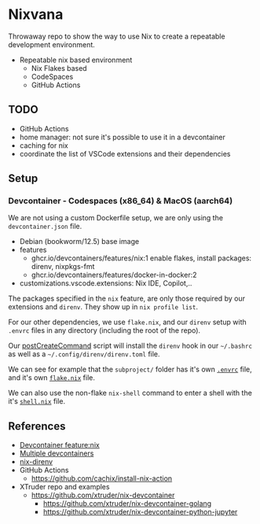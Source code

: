 # Nixvana

Throwaway repo to show the way to use Nix to create a repeatable development environment.

- Repeatable nix based environment
  - Nix Flakes based
  - CodeSpaces
  - GitHub Actions

## TODO

- GitHub Actions
- home manager: not sure it's possible to use it in a devcontainer
- caching for nix
- coordinate the list of VSCode extensions and their dependencies

## Setup

### Devcontainer - Codespaces (x86_64) & MacOS (aarch64)

We are not using a custom Dockerfile setup, we are only using the `devcontainer.json` file.

- Debian (bookworm/12.5) base image
- features
  - ghcr.io/devcontainers/features/nix:1 enable flakes, install packages: direnv, nixpkgs-fmt
  - ghcr.io/devcontainers/features/docker-in-docker:2
- customizations.vscode.extensions: Nix IDE, Copilot,..

The packages specified in the `nix` feature, are only those required by our extensions and `direnv`.
They show up in `nix profile list`.

For our other dependencies, we use `flake.nix`, and our `direnv` setup with `.envrc` files in any directory (including the root of the repo).

Our [postCreateCommand](./.devcontainer/post-create-command.sh) script will install the `direnv` hook in our `~/.bashrc` as well as a `~/.config/direnv/direnv.toml` file.

We can see for example that the `subproject/` folder has it's own [`.envrc`](./subproject/.envrc) file, and it's own [`flake.nix`](./subproject/flake.nix) file.

We can also use the non-flake `nix-shell` command to enter a shell with the it's [`shell.nix`](./shell.nix) file.

## References

- [Devcontainer feature:nix](https://github.com/devcontainers/features/blob/main/src/nix/README.md)
- [Multiple devcontainers](https://code.visualstudio.com/remote/advancedcontainers/configure-separate-containers)
- [nix-direnv](https://github.com/nix-community/nix-direnv)
- GitHub Actions
  - <https://github.com/cachix/install-nix-action>
- XTruder repo and examples
  - <https://github.com/xtruder/nix-devcontainer>
    - <https://github.com/xtruder/nix-devcontainer-golang>
    - <https://github.com/xtruder/nix-devcontainer-python-jupyter>

